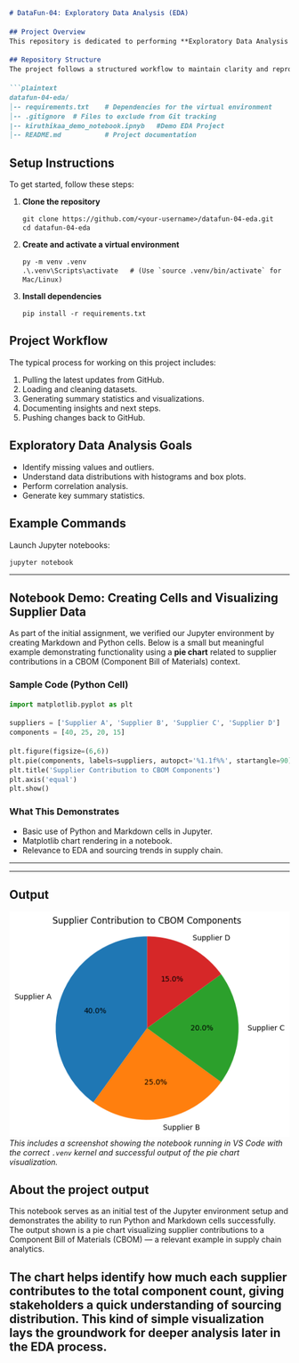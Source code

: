 ````markdown
# DataFun-04: Exploratory Data Analysis (EDA)

## Project Overview
This repository is dedicated to performing **Exploratory Data Analysis (EDA)** on structured datasets. The goal is to uncover meaningful insights, clean data, visualize distributions, and identify trends that inform decision-making.

## Repository Structure
The project follows a structured workflow to maintain clarity and reproducibility:

```plaintext
datafun-04-eda/
│-- requirements.txt    # Dependencies for the virtual environment
│-- .gitignore  # Files to exclude from Git tracking
|-- kiruthikaa_demo_notebook.ipnyb   #Demo EDA Project      
│-- README.md           # Project documentation
````

## Setup Instructions

To get started, follow these steps:

1. **Clone the repository**

   ```shell
   git clone https://github.com/<your-username>/datafun-04-eda.git
   cd datafun-04-eda
   ```

2. **Create and activate a virtual environment**

   ```shell
   py -m venv .venv
   .\.venv\Scripts\activate   # (Use `source .venv/bin/activate` for Mac/Linux)
   ```

3. **Install dependencies**

   ```shell
   pip install -r requirements.txt
   ```

## Project Workflow

The typical process for working on this project includes:

1. Pulling the latest updates from GitHub.
2. Loading and cleaning datasets.
3. Generating summary statistics and visualizations.
4. Documenting insights and next steps.
5. Pushing changes back to GitHub.

## Exploratory Data Analysis Goals

* Identify missing values and outliers.
* Understand data distributions with histograms and box plots.
* Perform correlation analysis.
* Generate key summary statistics.

## Example Commands

Launch Jupyter notebooks:

```shell
jupyter notebook
```

---

## Notebook Demo: Creating Cells and Visualizing Supplier Data

As part of the initial assignment, we verified our Jupyter environment by creating Markdown and Python cells. Below is a small but meaningful example demonstrating functionality using a **pie chart** related to supplier contributions in a CBOM (Component Bill of Materials) context.

### Sample Code (Python Cell)

```python
import matplotlib.pyplot as plt

suppliers = ['Supplier A', 'Supplier B', 'Supplier C', 'Supplier D']
components = [40, 25, 20, 15]

plt.figure(figsize=(6,6))
plt.pie(components, labels=suppliers, autopct='%1.1f%%', startangle=90)
plt.title('Supplier Contribution to CBOM Components')
plt.axis('equal')
plt.show()
```

### What This Demonstrates

* Basic use of Python and Markdown cells in Jupyter.
* Matplotlib chart rendering in a notebook.
* Relevance to EDA and sourcing trends in supply chain.

---

---

## Output

![Notebook Screenshot](output.png)
*This includes a screenshot showing the notebook running in VS Code with the correct `.venv` kernel and successful output of the pie chart visualization.*

## About the project output

This notebook serves as an initial test of the Jupyter environment setup and demonstrates the ability to run Python and Markdown cells successfully. The output shown is a pie chart visualizing supplier contributions to a Component Bill of Materials (CBOM) — a relevant example in supply chain analytics.

The chart helps identify how much each supplier contributes to the total component count, giving stakeholders a quick understanding of sourcing distribution. This kind of simple visualization lays the groundwork for deeper analysis later in the EDA process.
---

```
